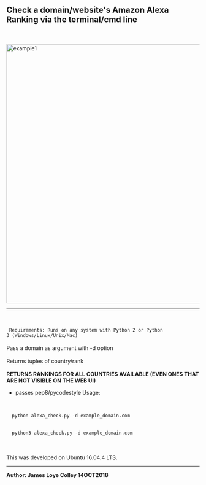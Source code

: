 ## Check a domain/website's Amazon Alexa Ranking via the terminal/cmd line
<br><br>
<img src="https://github.com/rootVIII/alexa_check/blob/master/output_screenshot.png" alt="example1" height="675" width="950"><hr>
<br><br>
<code>
  Requirements: Runs on any system with Python 2 or Python 3 (Windows/Linux/Unix/Mac)
</code>
<br><br>
Pass a domain as argument with -d option
<br><br>
Returns tuples of country/rank
<br><br>
<b>RETURNS RANKINGS FOR ALL COUNTRIES AVAILABLE (EVEN ONES THAT ARE NOT VISIBLE ON THE WEB UI)</b>

- passes pep8/pycodestyle
Usage:
<br>
<code>
  python alexa_check.py -d example_domain.com
</code>
<br>
<code>
  python3 alexa_check.py -d example_domain.com
</code>
<br><br>

This was developed on Ubuntu 16.04.4 LTS.
<hr>
<b>Author: James Loye Colley  14OCT2018</b><br><br>
